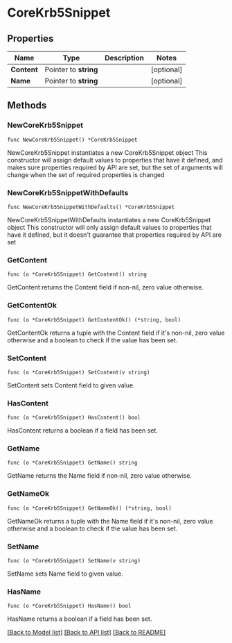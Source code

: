 # CoreKrb5Snippet

## Properties

Name | Type | Description | Notes
------------ | ------------- | ------------- | -------------
**Content** | Pointer to **string** |  | [optional] 
**Name** | Pointer to **string** |  | [optional] 

## Methods

### NewCoreKrb5Snippet

`func NewCoreKrb5Snippet() *CoreKrb5Snippet`

NewCoreKrb5Snippet instantiates a new CoreKrb5Snippet object
This constructor will assign default values to properties that have it defined,
and makes sure properties required by API are set, but the set of arguments
will change when the set of required properties is changed

### NewCoreKrb5SnippetWithDefaults

`func NewCoreKrb5SnippetWithDefaults() *CoreKrb5Snippet`

NewCoreKrb5SnippetWithDefaults instantiates a new CoreKrb5Snippet object
This constructor will only assign default values to properties that have it defined,
but it doesn't guarantee that properties required by API are set

### GetContent

`func (o *CoreKrb5Snippet) GetContent() string`

GetContent returns the Content field if non-nil, zero value otherwise.

### GetContentOk

`func (o *CoreKrb5Snippet) GetContentOk() (*string, bool)`

GetContentOk returns a tuple with the Content field if it's non-nil, zero value otherwise
and a boolean to check if the value has been set.

### SetContent

`func (o *CoreKrb5Snippet) SetContent(v string)`

SetContent sets Content field to given value.

### HasContent

`func (o *CoreKrb5Snippet) HasContent() bool`

HasContent returns a boolean if a field has been set.

### GetName

`func (o *CoreKrb5Snippet) GetName() string`

GetName returns the Name field if non-nil, zero value otherwise.

### GetNameOk

`func (o *CoreKrb5Snippet) GetNameOk() (*string, bool)`

GetNameOk returns a tuple with the Name field if it's non-nil, zero value otherwise
and a boolean to check if the value has been set.

### SetName

`func (o *CoreKrb5Snippet) SetName(v string)`

SetName sets Name field to given value.

### HasName

`func (o *CoreKrb5Snippet) HasName() bool`

HasName returns a boolean if a field has been set.


[[Back to Model list]](../README.md#documentation-for-models) [[Back to API list]](../README.md#documentation-for-api-endpoints) [[Back to README]](../README.md)


